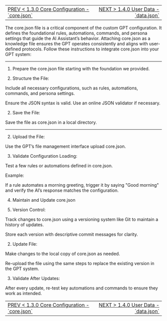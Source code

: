 <TABLE width="100%"><TR><TD align="left"><a href="‐-1.3.0-Core-Configuration-‐-`core.json`.md">PREV < 1.3.0 Core Configuration - `core.json`</a></TD><TD align="right"><a href="‐-1.4.0-User-Data-‐-`data.json`.md">NEXT > 1.4.0 User Data - `data.json`</a></TD></TR></TABLE>

The core.json file is a critical component of the custom GPT configuration. It defines the foundational rules, automations, commands, and persona settings that guide the AI Assistant’s behavior. Attaching core.json as a knowledge file ensures the GPT operates consistently and aligns with user-defined protocols. Follow these instructions to integrate core.json into your GPT system:


---

1. Prepare the core.json file starting with the foundation we provided.

1. Structure the File:

Include all necessary configurations, such as rules, automations, commands, and persona settings.

Ensure the JSON syntax is valid. Use an online JSON validator if necessary.

2. Save the File:

Save the file as core.json in a local directory.

---

2. Upload the File:

Use the GPT’s file management interface upload core.json.


3. Validate Configuration Loading:

Test a few rules or automations defined in core.json.

Example:

If a rule automates a morning greeting, trigger it by saying "Good morning" and verify the AI’s response matches the configuration.


4. Maintain and Update core.json

1. Version Control:

Track changes to core.json using a versioning system like Git to maintain a history of updates.

Store each version with descriptive commit messages for clarity.

2. Update File:

Make changes to the local copy of core.json as needed.

Re-upload the file using the same steps to replace the existing version in the GPT system.

3. Validate After Updates:

After every update, re-test key automations and commands to ensure they work as intended.


<TABLE width="100%"><TR><TD align="left"><a href="‐-1.3.0-Core-Configuration-‐-`core.json`.md">PREV < 1.3.0 Core Configuration - `core.json`</a></TD><TD align="right"><a href="‐-1.4.0-User-Data-‐-`data.json`.md">NEXT > 1.4.0 User Data - `data.json`</a></TD></TR></TABLE>
